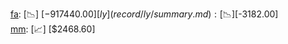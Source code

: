 [fa](record/fa/summary.md): [📉] [$-917440.00]  
[ly](record/ly/summary.md): [📉] [$-3182.00]  
[mm](record/mm/summary.md): [📈] [$2468.60]  
